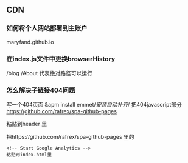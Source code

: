 ## CDN
### 如何将个人网站部署到主账户
 maryfand.github.io

### 在index.js文件中更换browserHistory
/blog  /About 代表绝对路径可以运行

### 怎么解决子链接404问题
写一个404页面
&apm install emmet/*安装自动补齐*/
把404javascript部分  https://github.com/rafrex/spa-github-pages

<script type="text/javascript">
  /////////////////////////////////////////////////////////////////////////
  // Single Page Apps for GitHub Pages
  // https://github.com/rafrex/spa-github-pages
  // Copyright (c) 2016 Rafael Pedicini, licensed under the MIT License
  // ----------------------------------------------------------------------
  // This script takes the current url and converts the path and query
  // string into just a query string, and then redirects the browser
  // to the new url with only a query string and hash fragment,
  // e.g. http://www.foo.tld/one/two?a=b&c=d#qwe, becomes
  // http://www.foo.tld/?p=/one/two&q=a=b~and~c=d#qwe
  // Note: this 404.html file must be at least 512 bytes for it to work
  // with Internet Explorer (it is currently > 512 bytes)
  /////////////////////////////////////////////////////////////////////////
  var l = window.location;
  l.replace(
    l.protocol + '//' + l.hostname + (l.port ? ':' + l.port : '') +
    '/?' +
    (l.pathname ? 'p=' + l.pathname.replace(/&/g, '~and~') : '') +
    (l.search ? '&q=' + l.search.slice(1).replace(/&/g, '~and~') : '') +
    l.hash
  );
</script>
粘贴到header 里

把https://github.com/rafrex/spa-github-pages
里的<!-- Start Single Page Apps for GitHub Pages -->
    <script type="text/javascript">
      /////////////////////////////////////////////////////////////////////////
      // Single Page Apps for GitHub Pages
      // https://github.com/rafrex/spa-github-pages
      // Copyright (c) 2016 Rafael Pedicini, licensed under the MIT License
      // ----------------------------------------------------------------------
      // This script checks to see if a redirect is present in the query string
      // and converts it back into the correct url and adds it to the
      // browser's history using window.history.replaceState(...),
      // which won't cause the browser to attempt to load the new url.
      // When the single page app is loaded further down in this file,
      // the correct url will be waiting in the browser's history for
      // the single page app to route accordingly.
      /////////////////////////////////////////////////////////////////////////
      (function(l) {
        if (l.search) {
          var q = {};
          l.search.slice(1).split('&').forEach(function(v) {
            var a = v.split('=');
            q[a[0]] = a.slice(1).join('=').replace(/~and~/g, '&');
          });
          if (q.p !== undefined) {
            window.history.replaceState(null, null,
              (q.p || '') +
              (q.q ? ('?' + q.q) : '') +
              l.hash
            );
          }
        }
      }(window.location))
    </script>
    <!-- End Single Page Apps for GitHub Pages -->

    <!-- Start Google Analytics -->
    粘贴到index.html里
